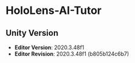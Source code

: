 # HoloLens-AI-Tutor

## Unity Version

- **Editor Version**: 2020.3.48f1
- **Editor Revision**: 2020.3.48f1 (b805b124c6b7)
